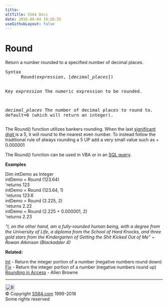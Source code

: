 ```yaml
---
title:
altTitle: SS64 Docs
date: 2016-09-04 19:26:55
useGithubLayout: false
---
```

<!-- #BeginLibraryItem "/Library/head_access.lbi" --><!-- #EndLibraryItem --><h1>Round</h1>
<p>  Return a number rounded to a specified number of decimal places.</p>
<pre>Syntax
      Round(<i>expression</i>, [<i>decimal_places</i>])

Key
   <i>expression</i>    The numeric expression to be rounded.

  <i>decimal_places</i> The number of decimal places to round to.
                 default=0 (which will return an integer).</pre>
<p>The Round() function utilizes bankers rounding. When the last <a href="http://en.wikipedia.org/wiki/Significant_figures">significant digit </a>is a <span class="code">5</span>, it will round to the nearest even number. To instead follow the traditional rule of always rounding a <span class="code">5</span> UP add a very small value such as <span class="code">+ 0.000001</span></p>
<p>The Round() function can be used in VBA or in an <a href="syntax-functions.html">SQL query</a>.</p>
<p><b>Examples</b></p>
<p><span class="code">Dim intDemo as Integer<br>
</span>
<span class="code"> intDemo = Round (123.64)<br>
</span>'returns <span class="code">123 <br>
intDemo = Round (123.64, 1)<br>
</span>'returns <span class="code">123.6<br>
intDemo = Round (2.225, 2)<br>
</span>'returns <span class="code">2.22<br>
intDemo = Round (2.225 + 0.000001, 2)<br>
</span>'returns <span class="code">2.23</span></p>
<p class="quote"><i>“I, on the other hand, am a fully-rounded human being, with a degree from the University of Life, a diploma from the School of Hard Knocks, and three gold stars from the Kindergarten of Getting the Shit Kicked Out of Me” ~ Rowan Atkinson (Blackadder 4) </i></p>
<p><b>Related:</b></p>
<p><a href="int.html">Int</a> - Return the integer portion of a number (negative numbers round down)<br>
<a href="fix.html">Fix</a> -  Return the integer portion of a number (negative numbers round up)<br>
<a href="http://allenbrowne.com/round.html">Rounding in Access</a> - Allen Browne</p><!-- #BeginLibraryItem "/Library/foot_access.lbi" --><p>
<!-- access -->

<hr>
<div id="bl" class="footer"><a href="round.html#"><img src="../images/top.png" width="30" height="22" alt="Back to the Top"></a></div>
<div id="br" class="footer, tagline">© Copyright <a href="../index.html">SS64.com</a> 1999-2016<br>
Some rights reserved</div><!-- #EndLibraryItem -->

